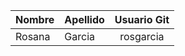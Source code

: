 | Nombre | Apellido | Usuario Git |
| ------------- | ------------- |:-------------:|
| Rosana  | Garcia | rosgarcia |
